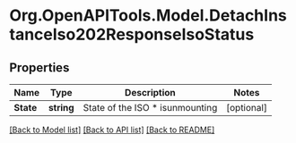 # Org.OpenAPITools.Model.DetachInstanceIso202ResponseIsoStatus

## Properties

Name | Type | Description | Notes
------------ | ------------- | ------------- | -------------
**State** | **string** | State of the ISO  * isunmounting | [optional] 

[[Back to Model list]](../README.md#documentation-for-models) [[Back to API list]](../README.md#documentation-for-api-endpoints) [[Back to README]](../README.md)

